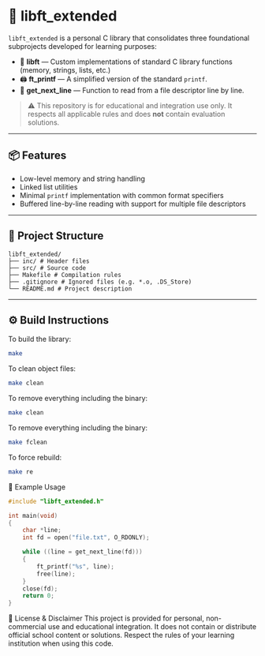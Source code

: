 # 🧰 libft_extended

`libft_extended` is a personal C library that consolidates three foundational subprojects developed for learning purposes:

- 🧱 **libft** — Custom implementations of standard C library functions (memory, strings, lists, etc.)
- 🖨️ **ft_printf** — A simplified version of the standard `printf`.
- 📄 **get_next_line** — Function to read from a file descriptor line by line.

> ⚠️ This repository is for educational and integration use only. It respects all applicable rules and does **not** contain evaluation solutions.

---

## 📦 Features

- Low-level memory and string handling
- Linked list utilities
- Minimal `printf` implementation with common format specifiers
- Buffered line-by-line reading with support for multiple file descriptors

---

## 📁 Project Structure
```
libft_extended/
├── inc/ # Header files
├── src/ # Source code
├── Makefile # Compilation rules
├── .gitignore # Ignored files (e.g. *.o, .DS_Store)
└── README.md # Project description
```
---

## ⚙️ Build Instructions

To build the library:

```bash
make
```

To clean object files:
```bash
make clean
```
To remove everything including the binary:
```bash
make clean
```
To remove everything including the binary:
```bash
make fclean
```
To force rebuild:
```bash
make re
```

🧪 Example Usage
```c
#include "libft_extended.h"

int main(void)
{
    char *line;
    int fd = open("file.txt", O_RDONLY);

    while ((line = get_next_line(fd)))
    {
        ft_printf("%s", line);
        free(line);
    }
    close(fd);
    return 0;
}
```
📄 License & Disclaimer
This project is provided for personal, non-commercial use and educational integration.
It does not contain or distribute official school content or solutions.
Respect the rules of your learning institution when using this code.
